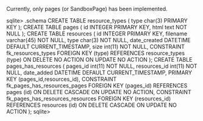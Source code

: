 Currently, only pages (or SandboxPage) has been implemented.

sqlite> .schema
CREATE TABLE resource_types (
  type char(3) PRIMARY KEY
);
CREATE TABLE pages (
  id INTEGER PRIMARY KEY,
  html text NOT NULL
);
CREATE TABLE resources (
  id INTEGER PRIMARY KEY,
  filename varchar(45) NOT NULL,
  type char(3) NOT NULL,
  date_created DATETIME DEFAULT CURRENT_TIMESTAMP,
  size int(11) NOT NULL,
  CONSTRAINT fk_resources_types FOREIGN KEY (type) REFERENCES resource_types (type) ON DELETE NO ACTION ON UPDATE NO ACTION
);
CREATE TABLE pages_has_resources (
  pages_id int(11) NOT NULL,
  resources_id int(11) NOT NULL,
  date_added DATETIME DEFAULT CURRENT_TIMESTAMP,
  PRIMARY KEY (pages_id,resources_id),
  CONSTRAINT fk_pages_has_resources_pages FOREIGN KEY (pages_id) REFERENCES pages (id) ON DELETE CASCADE ON UPDATE NO ACTION,
  CONSTRAINT fk_pages_has_resources_resources FOREIGN KEY (resources_id) REFERENCES resources (id) ON DELETE CASCADE ON UPDATE NO ACTION
);
sqlite>
